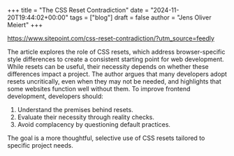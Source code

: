 +++
title = "The CSS Reset Contradiction"
date = "2024-11-20T19:44:02+00:00"
tags = ["blog"]
draft = false
author = "Jens Oliver Meiert"
+++

https://www.sitepoint.com/css-reset-contradiction/?utm_source=feedly

The article explores the role of CSS resets, which address browser-specific style differences to create a consistent starting point for web development. While resets can be useful, their necessity depends on whether these differences impact a project. The author argues that many developers adopt resets uncritically, even when they may not be needed, and highlights that some websites function well without them. To improve frontend development, developers should:
1. Understand the premises behind resets.
2. Evaluate their necessity through reality checks.
3. Avoid complacency by questioning default practices.

The goal is a more thoughtful, selective use of CSS resets tailored to specific project needs.